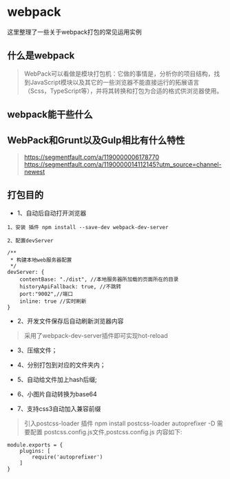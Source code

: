 # webpack
这里整理了一些关于webpack打包的常见运用实例

## 什么是webpack
> WebPack可以看做是模块打包机：它做的事情是，分析你的项目结构，找到JavaScript模块以及其它的一些浏览器不能直接运行的拓展语言（Scss，TypeScript等），并将其转换和打包为合适的格式供浏览器使用。

## webpack能干些什么

## WebPack和Grunt以及Gulp相比有什么特性
> https://segmentfault.com/a/1190000006178770
> https://segmentfault.com/a/1190000014112145?utm_source=channel-newest


## 打包目的
- 1、自动后自动打开浏览器 
```
1、安装 插件 npm install --save-dev webpack-dev-server

2、配置devServer

/**
 * 构建本地web服务器配置
 */
devServer: {
    contentBase: "./dist", //本地服务器所加载的页面所在的目录
    historyApiFallback: true, //不跳转
    port:"9002",//端口
    inline: true //实时刷新
}

```
- 2、开发文件保存后自动刷新浏览器内容
> 采用了webpack-dev-server插件即可实现hot-reload

- 3、压缩文件；


- 4、分别打包到对应的文件夹内；

- 5、自动给文件加上hash后缀;

- 6、小图片自动转换为base64

- 7、支持css3自动加入兼容前缀
> 引入postcss-loader 插件 npm install postcss-loader autoprefixer -D
> 需要配置 postcss.config.js文件,postcss.config.js 内容如下:
```
module.exports = {
    plugins: [
        require('autoprefixer')
    ]
}
```
